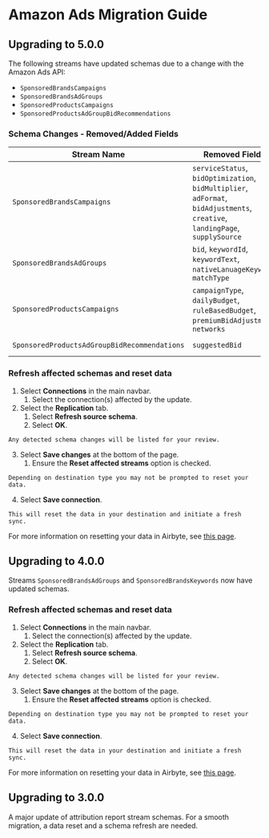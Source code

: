 # Amazon Ads Migration Guide

## Upgrading to 5.0.0

The following streams have updated schemas due to a change with the Amazon Ads API:

* `SponsoredBrandsCampaigns`
* `SponsoredBrandsAdGroups`
* `SponsoredProductsCampaigns`
* `SponsoredProductsAdGroupBidRecommendations`

### Schema Changes - Removed/Added Fields

| Stream Name                                     | Removed Fields              | Added Fields             |
|-------------------------------------------------|-----------------------------|--------------------------|
| `SponsoredBrandsCampaigns`                      | `serviceStatus`, `bidOptimization`, `bidMultiplier`, `adFormat`, `bidAdjustments`, `creative`, `landingPage`, `supplySource`  | `ruleBasedBudget`, `bidding`, `productLocation`, `costType`, `smartDefault`, `extendedData`  |
| `SponsoredBrandsAdGroups`                       | `bid`, `keywordId`, `keywordText`, `nativeLanuageKeyword`, `matchType`  | `extendedData`  |
| `SponsoredProductsCampaigns`                    | `campaignType`, `dailyBudget`, `ruleBasedBudget`, `premiumBidAdjustment`, `networks`  | `dynamicBidding`, `budget`, `extendedData`  |
| `SponsoredProductsAdGroupBidRecommendations`    | `suggestedBid`  | `theme`, `bidRecommendationsForTargetingExpressions`  |

### Refresh affected schemas and reset data

1. Select **Connections** in the main navbar.
    1. Select the connection(s) affected by the update.
2. Select the **Replication** tab.
    1. Select **Refresh source schema**.
    2. Select **OK**.
```note
Any detected schema changes will be listed for your review.
```
3. Select **Save changes** at the bottom of the page.
    1. Ensure the **Reset affected streams** option is checked.
```note
Depending on destination type you may not be prompted to reset your data.
```
4. Select **Save connection**.
```note
This will reset the data in your destination and initiate a fresh sync.
```

For more information on resetting your data in Airbyte, see [this page](https://docs.airbyte.com/operator-guides/reset).


## Upgrading to 4.0.0

Streams `SponsoredBrandsAdGroups` and `SponsoredBrandsKeywords` now have updated schemas.

### Refresh affected schemas and reset data

1. Select **Connections** in the main navbar.
    1. Select the connection(s) affected by the update.
2. Select the **Replication** tab.
    1. Select **Refresh source schema**.
    2. Select **OK**.
```note
Any detected schema changes will be listed for your review.
```
3. Select **Save changes** at the bottom of the page.
    1. Ensure the **Reset affected streams** option is checked.
```note
Depending on destination type you may not be prompted to reset your data.
```
4. Select **Save connection**.
```note
This will reset the data in your destination and initiate a fresh sync.
```

For more information on resetting your data in Airbyte, see [this page](https://docs.airbyte.com/operator-guides/reset).

## Upgrading to 3.0.0

A major update of attribution report stream schemas.
For a smooth migration, a data reset and a schema refresh are needed.